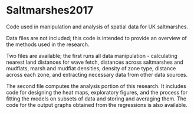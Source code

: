 # Saltmarshes2017
Code used in manipulation and analysis of spatial data for UK saltmarshes.

Data files are not included; this code is intended to provide an overview of the methods used in the research.

Two files are available; the first runs all data manipulation - calculating nearest land distances for wave fetch, distances across saltmarshes and mudflats, marsh and mudflat densities, density of zone type, distance across each zone, and extracting necessary data from other data sources. 

The second file computes the analysis portion of this research. It includes code for designing the heat maps, exploratory figures, and the process for fitting the models on subsets of data and storing and averaging them. The code for the output graphs obtained from the regressions is also available.
